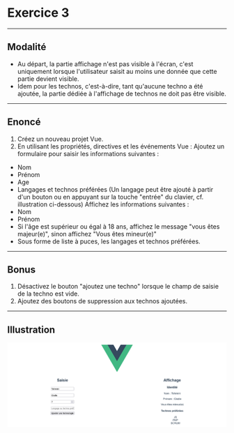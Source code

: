 # Exercice 3

--- 

## Modalité

- Au départ, la partie affichage n'est pas visible à l'écran, c'est uniquement lorsque l'utilisateur saisit au moins une donnée que cette partie devient visible.
- Idem pour les technos, c'est-à-dire, tant qu'aucune techno a été ajoutée, la partie dédiée à l'affichage de technos ne doit pas être visible.

---

## Enoncé

1. Créez un nouveau projet Vue.
2. En utilisant les propriétés, directives et les événements Vue :
Ajoutez un formulaire pour saisir les informations suivantes : 
- Nom
- Prénom
- Age
- Langages et technos préférées (Un langage peut être ajouté à partir d'un bouton ou en appuyant sur la touche "entrée" du clavier, cf. illustration ci-dessous)
Affichez les informations suivantes :
- Nom
- Prénom
- Si l'âge est supérieur ou égal à 18 ans, affichez le message "vous êtes majeur(e)", sinon affichez "Vous êtes mineur(e)"
- Sous forme de liste à puces, les langages et technos préférées.

---

## Bonus

1. Désactivez le bouton "ajoutez une techno" lorsque le champ de saisie de la techno est vide.
2. Ajoutez des boutons de suppression aux technos ajoutées.

---

## Illustration

![mockup](img/mockup-ex3.png)